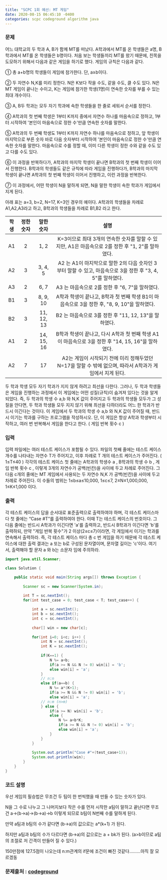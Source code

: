 ```yaml
---
title: "SCPC 1회 예선: MT 게임"
date: 2020-08-15 06:45:10 -0400
categories: scpc codeground algorithm java
---
```


### 문제
어느 대학교의 두 학과 A, B가 함께 MT를 떠났다. A학과에서 MT를 온 학생들은 a명, B학과에서 MT를 온 학생들은 b명이다.
처음 보는 학생들끼리 MT를 왔기 때문에, 친목을 도모하기 위해서 다음과 같은 게임을 하기로 했다. 게임의 규칙은 다음과 같다.

① 총 a+b명의 학생들이 게임에 참가한다. 단, a≥b이다.

② 두 자연수 N,K를 미리 정한다. N은 K보다 작을 수도, 같을 수도, 클 수도 있다.
    N은 MT 게임이 끝나는 수이고, K는 게임에 참가한 학생(1명)이 연속한 숫자를 부를 수 있는 최대 개수이다.

③ A, B두 학과는 모두 자기 학과에 속한 학생들을 한 줄로 세워서 순서를 정한다.

④ A학과의 첫 번째 학생은 1부터 K까지 중에서 자연수 하나를 마음속으로 정하고,
    1부터 시작하여 '본인이 마음속으로 정한 수'만큼 연속한 숫자를 말한다. 

⑤ A학과의 두 번째 학생도 1부터 K까지 자연수 하나를 마음속으로 정하고,
    앞 학생이 마지막으로 부른 숫자 바로 다음 숫자부터 시작하여 '본인이 마음속으로 정한 수'만큼 연속한 숫자를 말한다.
    마음속으로 수를 정할 때, 이미 다른 학생이 정한 수와 같을 수도 있고 다를 수도 있다. 

⑥ 이 과정을 반복하다가, A학과의 마지막 학생이 끝나면 B학과의 첫 번째 학생이 이어서 진행한다.
    B학과의 학생들도 같은 규칙에 따라 게임을 진행하다가,
    B학과의 마지막 학생이 끝나면 A학과의 첫 번째 학생이 이어서 진행하고, 이런 과정을 반복한다. 

⑦ 이 과정에서, 어떤 학생이 N을 말하게 되면, N을 말한 학생이 속한 학과가 게임에서 지게 된다. 

아래 표는 a=3, b=2, N=17, K=3인 경우의 예이다.
A학과의 학생들을 차례로 A1,A2,A3라고 하고, B학과의 학생들을 차례로 B1,B2 라고 한다. 

| 학생 | 정한 숫자 | 말한 숫자 | 설명 |
|:---:|:---:|:---:|:---:|
| A1 | 2 | 1, 2 | K=3이므로 최대 3개의 연속한 숫자를 말할 수 있지만, A1은 마음속으로 2를 정한 후 "1, 2"를 말하였다. |
| A2 | 3 | 3, 4, 5 | A2 는 A1이 마지막으로 말한 2의 다음 숫자인 3부터 말할 수 있고, 마음속으로 3을 정한 후 "3, 4, 5"를 말하였다. |
| A3 | 2 | 6, 7 | A3 는 마음속으로 2를 정한 후 "6, 7"을 말하였다. |
| B1 | 3 | 8, 9, 10 | A학과 학생이 끝나고, B학과 첫 번째 학생 B1이 마음속으로 3을 정한 후, "8, 9, 10"을 말하였다. |
| B2 | 3 | 11, 12, 13 | B2 는 마음속으로 3를 정한 후 "11, 12, 13"을 말하였다. |
| A1 | 2 | 14, 15, 16 | B학과 학생이 끝나고, 다시 A학과 첫 번째 학생 A1이 마음속으로 3을 정한 후 "14, 15, 16"을 말하였다. |
| A2 | 7 | 17 | A2는 게임이 시작되기 전에 미리 정해두었던 N=17을 말할 수 밖에 없으며, 따라서 A학과가 게임에서 지게 된다. |

두 학과 학생 모두 자기 학과가 지지 않게 하려고 최선을 다한다.
그러나, 두 학과 학생들은 게임을 진행하는 과정에서 이 게임에는 어떤 성질(규칙)이 숨겨져 있다는 것을 알게 되었다.
즉, 두 학과의 학생 수 a,b 와 N,K 값이 주어지고 두 학과의 학생들 모두가 그 성질을 안다면,
두 학과 학생들 모두 지지 않기 위해 최선을 다하더라도 어느 한 학과가 반드시 이긴다는 것이다.
이 게임에서 두 학과의 학생 수 a,b 와 N,K 값이 주어질 때, 반드시 이기는 학과를 구하는 프로그램을 작성하시오.
단, 이 게임은 항상 A학과 학생부터 시작하고, 여러 번 반복해서 게임을 한다고 한다. ( 게임 반복 횟수 c )


### 입력
입력 파일에는 여러 테스트 케이스가 포함될 수 있다.
파일의 첫째 줄에는 테스트 케이스 개수를 나타내는 자연수 T가 주어지고,
이후 차례로 T 개의 테스트 케이스가 주어진다. ( 1≤T≤40 )
각각의 테스트 케이스 첫 줄에는 A학과의 학생수 a , B학과의 학생 수 b , 게임 반복 횟수 c ,
이렇게 3개의 자연수가 공백(빈칸)을 사이에 두고 차례로 주어진다.
그 다음 c개의 줄에는 MT 게임에서 사용되는 두 자연수  N,K 가 공백(빈칸)을 사이에 두고 차례로 주어진다.
이 수들의 범위는  1≤b≤a≤10,000,   1≤c≤7,   2≤N≤1,000,000,   1≤K≤1,000 이다.

### 출력
각 테스트 케이스의 답을 순서대로 표준출력으로 출력하여야 하며,
각 테스트 케이스마다 첫 줄에는 “Case #T”를 출력하여야 한다. 이때 T는 테스트 케이스의 번호이다.
그 다음 줄에는 반드시 A학과가 이긴다면 'a'를 출력하고, 반드시 B학과가 이긴다면 'b'를 출력하되,
만약 "게임 반복 횟수"가 2 이상(2≤c≤7)이라면, 각 게임에서 이기는 학과를 연속해서 출력하라.
즉, 각 테스트 케이스 마다 총 c 번 게임을 하기 때문에 각 테스트 케이스에 대한 출력 결과는 a 또는 b로 구성된 문자열이며,
문자열 길이는 'c'이다. 여기서, 출력해야 할 문자 a 와 b는 소문자 임에 주의하라.

```java
import java.util.Scanner;

class Solution {

	public static void main(String args[]) throws Exception	{
		
		Scanner sc = new Scanner(System.in);

		int T = sc.nextInt();
		for(int test_case = 0; test_case < T; test_case++) {
			
			int a = sc.nextInt();
			int b = sc.nextInt();
			int c = sc.nextInt();
			
			char[] win = new char[c];
			
			for(int i=0; i<c; i++) {
				int N = sc.nextInt();
				int K = sc.nextInt();
				
				if(K==1) {
					N %= a+b;
					if(a >= N && N != 0) win[i] = 'b';
					else win[i] = 'a';
				}
				// n:n
				else if(a==b) {
					N %= a*(K+1);
					if(a >= N && N != 0) win[i] = 'b';
					else win[i] = 'a';
				// n:m (n>m)
				} else {
					if(a >= N) win[i] = 'b';
					else {
						N %= a+b*K;
						if(a >= N && N != 0) win[i] = 'b';
						else win[i] = 'a';
					}
				}
			}
			
			System.out.println("Case #"+(test_case+1));
			System.out.println(win);
		}
	}
}
```

### 코드 설명
우선 게임의 필승법은 무조건 두 팀이 한 번씩했을 때 만들 수 있는 숫자가 있다. 

N을 그 수로 나누고 그 나머지보다 작은 수를 먼저 시작한 a팀이 말하고 끝난다면 무조건 a->(b->a)->(b->a)->b 이렇게 되므로 b팀이 N번째 수를 말하게 된다. 

만약 a팀과 b팀의 수가 같다면 (b->a)의 값으로는 a*(k+1) 가 된다.

하지만 a팀과 b팀의 수가 다르다면 (b->a)의 값으로는 a + bk가 된다. (a>b이므로 a팀의 조절로 저 간격이 만들어 질 수 있다.)

150만점에 127.5점이 나오는데 n:m관계의 if문에 조건이 빠진 것같다.........아직 잘 모르겠동

### 문제출처 : [codeground]

[codeground]: https://www.codeground.org
